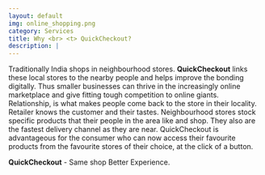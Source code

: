 ```yaml
---
layout: default
img: online_shopping.png
category: Services
title: Why <br> <t> QuickCheckout?
description: |
---
```

  Traditionally India shops in neighbourhood stores. <b>QuickCheckout</b> links these local stores to the nearby people and helps improve the bonding digitally. Thus smaller businesses can thrive in the increasingly online marketplace and give fitting tough competition to online giants.
  Relationship, is what makes people come back to the store in their locality. Retailer knows the customer and their tastes. Neighbourhood stores stock specific products that their people in the area like and shop. They also are the fastest delivery channel as they are near.
  QuickCheckout is advantageous for the consumer who can now access their favourite products from the favourite stores of their choice, at the click of a button. 

  <b>QuickCheckout</b> - Same shop Better Experience. 
